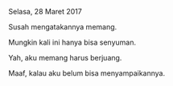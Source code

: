 Selasa, 28 Maret 2017

Susah mengatakannya memang.

Mungkin kali ini hanya bisa senyuman.

Yah, aku memang harus berjuang.

Maaf, kalau aku belum bisa menyampaikannya.